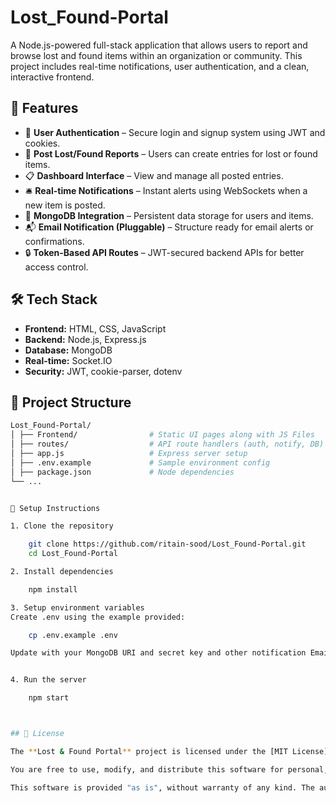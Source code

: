 # Lost_Found-Portal


A Node.js-powered full-stack application that allows users to report and browse lost and found items within an organization or community. This project includes real-time notifications, user authentication, and a clean, interactive frontend.

## 🚀 Features

- 🔐 **User Authentication** – Secure login and signup system using JWT and cookies.
- 📝 **Post Lost/Found Reports** – Users can create entries for lost or found items.
- 📋 **Dashboard Interface** – View and manage all posted entries.
- 🛎️ **Real-time Notifications** – Instant alerts using WebSockets when a new item is posted.
- 📁 **MongoDB Integration** – Persistent data storage for users and items.
- 📬 **Email Notification (Pluggable)** – Structure ready for email alerts or confirmations.
- 🔒 **Token-Based API Routes** – JWT-secured backend APIs for better access control.

## 🛠️ Tech Stack

- **Frontend:** HTML, CSS, JavaScript
- **Backend:** Node.js, Express.js
- **Database:** MongoDB
- **Real-time:** Socket.IO
- **Security:** JWT, cookie-parser, dotenv

## 📁 Project Structure

```bash
Lost_Found-Portal/
│ ├── Frontend/                # Static UI pages along with JS Files
│ ├── routes/                  # API route handlers (auth, notify, DB)
│ ├── app.js                   # Express server setup
│ ├── .env.example             # Sample environment config
│ ├── package.json             # Node dependencies
└── ...


🧪 Setup Instructions

1. Clone the repository

    git clone https://github.com/ritain-sood/Lost_Found-Portal.git
    cd Lost_Found-Portal

2. Install dependencies

    npm install

3. Setup environment variables
Create .env using the example provided:

    cp .env.example .env

Update with your MongoDB URI and secret key and other notification Email and Pass.


4. Run the server

    npm start



## 📄 License

The **Lost & Found Portal** project is licensed under the [MIT License](https://opensource.org/licenses/MIT).

You are free to use, modify, and distribute this software for personal, academic, or commercial purposes. Please ensure that the original copyright and license notice remain intact in all copies or significant portions of the project.

This software is provided "as is", without warranty of any kind. The authors are not liable for any damages or issues arising from its use.


